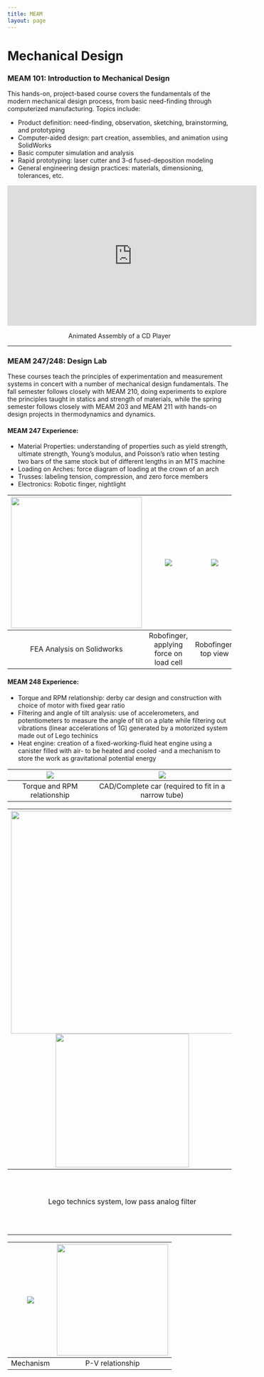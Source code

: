 ```yaml
---
title: MEAM
layout: page
---
```

# Mechanical Design
### MEAM 101: Introduction to Mechanical Design
This hands-on, project-based course covers the fundamentals of the modern mechanical design process, from basic need-finding through computerized manufacturing. Topics include: 
* Product definition: need-finding, observation, sketching, brainstorming, and prototyping
* Computer-aided design: part creation, assemblies, and animation using SolidWorks 
* Basic computer simulation and analysis
* Rapid prototyping: laser cutter and 3-d fused-deposition modeling
* General engineering design practices: materials, dimensioning, tolerances, etc.

<center>
<iframe width="560" height="315" src="https://www.youtube.com/embed/orXZEw0QpCo" frameborder="0" allowfullscreen></iframe>
</center>
<center>
<p>Animated Assembly of a CD Player</p>
</center>

---
### MEAM 247/248: Design Lab
These courses teach the principles of experimentation and measurement systems in concert with a number of mechanical design fundamentals. The fall semester follows closely with MEAM 210, doing experiments to explore the principles taught in statics and strength of materials, while the spring semester follows closely with MEAM 203 and MEAM 211 with hands-on design projects in thermodynamics and dynamics.

#### MEAM 247 Experience: 
* Material Properties: understanding of properties such as yield strength, ultimate strength, Young’s modulus, and
Poisson’s ratio when testing two bars of the same stock but of different lengths in an MTS machine
* Loading on Arches: force diagram of loading at the crown of an arch
* Trusses: labeling tension, compression, and zero force members
* Electronics: Robotic finger, nightlight

| <img src="https://github.com/susan-z/susan-z.github.io/blob/master/img/FEA%20analysis.JPG?raw=true" width="294px"> | ![](https://github.com/susan-z/susan-z.github.io/blob/master/img/robotfinger.JPG?raw=true) | ![](https://github.com/susan-z/susan-z.github.io/blob/master/img/robofinger_top.JPG?raw=true) | ![](https://github.com/susan-z/susan-z.github.io/blob/master/img/nightlight.JPG?raw=true) |
|:------------------------------:|:------------------------------:|:------------------------------:|:------------------------------:|
|FEA Analysis on Solidworks | Robofinger, applying force on load cell | Robofinger, top view | Nightlight, see [code](https://github.com/susan-z/susan-z.github.io/blob/master/projects/robofinger.ino)

#### MEAM 248 Experience:
* Torque and RPM relationship: derby car design and construction with choice of motor with fixed gear ratio
* Filtering and angle of tilt analysis: use of accelerometers, and potentiometers to measure the angle of tilt on a plate while filtering out vibrations (linear accelerations of 1G) generated by a motorized system made out of Lego techinics
* Heat engine: creation of a fixed-working-fluid heat engine using a canister filled with air- to be heated and cooled -and a mechanism to store the work as gravitational potential energy

| ![](https://github.com/susan-z/susan-z.github.io/blob/master/img/derby2.JPG?raw=true) | ![](https://github.com/susan-z/susan-z.github.io/blob/master/img/derby1.JPG?raw=true) | 
|:--------------------------------------------:|:--------------------------------------------:|
|Torque and RPM relationship | CAD/Complete car (required to fit in a narrow tube) |

| <img src="https://github.com/susan-z/susan-z.github.io/blob/master/img/space2.JPG?raw=true" width="500px"><img src="https://github.com/susan-z/susan-z.github.io/blob/master/img/space3.JPG?raw=true" width="300px">| ![](https://github.com/susan-z/susan-z.github.io/blob/master/img/space1.JPG?raw=true) | 
|:-----------------------------------------------------------:|:-----------------------------:|
| Lego technics system, low pass analog filter | Comparison of unfiltered and filtered signals, see digital filter [code](https://github.com/susan-z/susan-z.github.io/blob/master/projects/digitalfilter.m) |

| ![](https://github.com/susan-z/susan-z.github.io/blob/master/img/heatengine.JPG?raw=true) | <img src ="https://github.com/susan-z/susan-z.github.io/blob/master/img/heatengine1.JPG?raw=true" width="250px"> | 
|:--------------------------------------------:|:--------------------:|
| Mechanism | P-V relationship |
